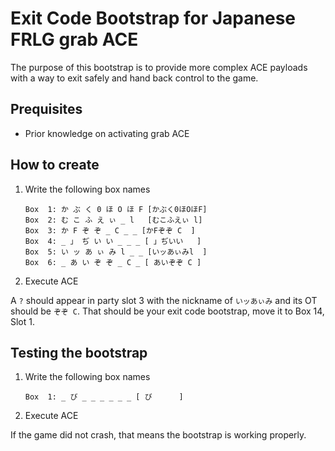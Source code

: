 # Exit Code Bootstrap for Japanese FRLG grab ACE

The purpose of this bootstrap is to provide more complex ACE payloads with a way to exit safely and hand back control to the game.

## Prequisites
- Prior knowledge on activating grab ACE

## How to create

1. Write the following box names
    ```
    Box  1: か ぶ く 0 ほ O ほ F	[かぶく0ほOほF]
    Box  2: む こ ふ え ぃ _ l	[むこふえぃ l]
    Box  3: か F ぞ ぞ _ C _ _	[かFぞぞ C  ]
    Box  4: _ 」 ぢ い い _ _ _	[ 」ぢいい   ]
    Box  5: い ッ あ ぃ み l _ _	[いッあぃみl  ]
    Box  6: _ あ い ぞ ぞ _ C _	[ あいぞぞ C ]
    ```
2. Execute ACE

A `?` should appear in party slot 3 with the nickname of `いッあぃみ` and its OT should be `ぞぞ C`.
That should be your exit code bootstrap, move it to Box 14, Slot 1.

## Testing the bootstrap

1. Write the following box names
    ```
    Box  1: _ び _ _ _ _ _ _	[ び      ]
    ```
2. Execute ACE

If the game did not crash, that means the bootstrap is working properly.